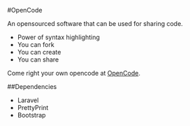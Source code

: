 #OpenCode

An opensourced software that can be used for sharing code.

- Power of syntax highlighting
- You can fork
- You can create
- You can share

Come right your own opencode at [OpenCode](opencode.gopagoda.com).

##Dependencies

- Laravel
- PrettyPrint
- Bootstrap
